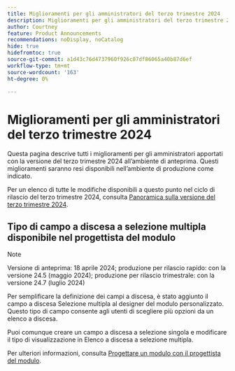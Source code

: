 ```yaml
---
title: Miglioramenti per gli amministratori del terzo trimestre 2024
description: Miglioramenti per gli amministratori del terzo trimestre 2024
author: Courtney
feature: Product Announcements
recommendations: noDisplay, noCatalog
hide: true
hidefromtoc: true
source-git-commit: a1d43c76d4737960f926c07df86065a40b87d6ef
workflow-type: tm+mt
source-wordcount: '163'
ht-degree: 0%

---
```


# Miglioramenti per gli amministratori del terzo trimestre 2024

Questa pagina descrive tutti i miglioramenti per gli amministratori apportati con la versione del terzo trimestre 2024 all’ambiente di anteprima. Questi miglioramenti saranno resi disponibili nell’ambiente di produzione come indicato.

Per un elenco di tutte le modifiche disponibili a questo punto nel ciclo di rilascio del terzo trimestre 2024, consulta [Panoramica sulla versione del terzo trimestre 2024](/help/quicksilver/product-announcements/product-releases/24-q3-release-activity/24-q3-release-overview.md).

## Tipo di campo a discesa a selezione multipla disponibile nel progettista del modulo

>[!NOTE]
>
>Versione di anteprima: 18 aprile 2024; produzione per rilascio rapido: con la versione 24.5 (maggio 2024); produzione per rilascio trimestrale: con la versione 24.7 (luglio 2024)

Per semplificare la definizione dei campi a discesa, è stato aggiunto il campo a discesa Selezione multipla al designer del modulo personalizzato. Questo tipo di campo consente agli utenti di scegliere più opzioni da un elenco a discesa.

Puoi comunque creare un campo a discesa a selezione singola e modificare il tipo di visualizzazione in Elenco a discesa a selezione multipla.

Per ulteriori informazioni, consulta [Progettare un modulo con il progettista del modulo](/help/quicksilver/administration-and-setup/customize-workfront/create-manage-custom-forms/form-designer/design-a-form/design-a-form.md).
